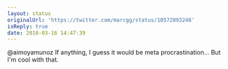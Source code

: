 ```yaml
---
layout: status
originalUrl: 'https://twitter.com/marcgg/status/10572893248'
isReply: true
date: 2010-03-16 14:47:39
---
```


@aimoyamunoz If anything, I guess it would be meta procrastination... But I'm cool with that.
